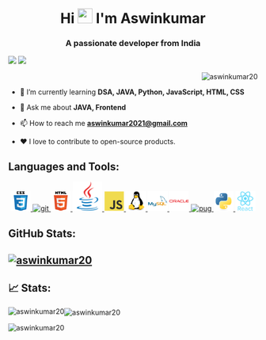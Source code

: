 <h1 align="center">Hi <img src="https://raw.githubusercontent.com/aemmadi/aemmadi/master/wave.gif" width="30px" height="30px"> I'm Aswinkumar</h1>
<h3 align="center">A passionate developer from India</h3>

<a href="https://www.linkedin.com/in/aswin-kumar-b75907212/"><img src="https://img.shields.io/badge/linkedin-%230077B5.svg?style=for-the-badge&logo=linkedin&logoColor=white"></a>
<a href="mailto:aswinkumar2021@gmail.com"><img src="https://img.shields.io/badge/Gmail-D14836?style=for-the-badge&logo=gmail&logoColor=white"></a>

<p align="right"> <img src="https://komarev.com/ghpvc/?username=aswinkumar20&label=Profile%20views&color=0e75b6&style=flat" alt="aswinkumar20" /> </p>

- 🌱 I’m currently learning **DSA, JAVA, Python, JavaScript, HTML, CSS**

- 💬 Ask me about **JAVA, Frontend**

- 📫 How to reach me **aswinkumar2021@gmail.com**

- ♥️ I love to contribute to open-source products.



<h2 align="left">Languages and Tools:</h2>

<p align="center"><a href="https://www.w3schools.com/css/" target="_blank" rel="noreferrer"> <img  src="https://raw.githubusercontent.com/devicons/devicon/master/icons/css3/css3-original-wordmark.svg" alt="css3" width="40" height="40"/> </a> <a href="https://git-scm.com/" target="_blank" rel="noreferrer"> <img src="https://www.vectorlogo.zone/logos/git-scm/git-scm-icon.svg" alt="git" width="40" height="40"/> </a> <a href="https://www.w3.org/html/" target="_blank" rel="noreferrer"> <img src="https://raw.githubusercontent.com/devicons/devicon/master/icons/html5/html5-original-wordmark.svg" alt="html5" width="40" height="40"/> </a> <a href="https://www.java.com" target="_blank" rel="noreferrer"> <img src="https://raw.githubusercontent.com/devicons/devicon/master/icons/java/java-original.svg" alt="java" width="60" height="60"/> </a> <a href="https://developer.mozilla.org/en-US/docs/Web/JavaScript" target="_blank" rel="noreferrer"> <img src="https://raw.githubusercontent.com/devicons/devicon/master/icons/javascript/javascript-original.svg" alt="javascript" width="40" height="40"/> </a> <a href="https://www.linux.org/" target="_blank" rel="noreferrer"> <img src="https://raw.githubusercontent.com/devicons/devicon/master/icons/linux/linux-original.svg" alt="linux" width="40" height="40"/> </a> <a href="https://www.mysql.com/" target="_blank" rel="noreferrer"> <img src="https://raw.githubusercontent.com/devicons/devicon/master/icons/mysql/mysql-original-wordmark.svg" alt="mysql" width="40" height="40"/> </a> <a href="https://www.oracle.com/" target="_blank" rel="noreferrer"> <img src="https://raw.githubusercontent.com/devicons/devicon/master/icons/oracle/oracle-original.svg" alt="oracle" width="40" height="40"/> </a> <a href="https://pugjs.org" target="_blank" rel="noreferrer"> <img src="https://cdn.worldvectorlogo.com/logos/pug.svg" alt="pug" width="40" height="40"/> </a> <a href="https://www.python.org" target="_blank" rel="noreferrer"> <img src="https://raw.githubusercontent.com/devicons/devicon/master/icons/python/python-original.svg" alt="python" width="40" height="40"/> </a> <a href="https://reactjs.org/" target="_blank" rel="noreferrer"> <img src="https://raw.githubusercontent.com/devicons/devicon/master/icons/react/react-original-wordmark.svg" alt="react" width="40" height="40"/> </a> </p>


<h2>GitHub Stats:<h2>
<p align="left"> <a href="https://github.com/ryo-ma/github-profile-trophy"><img src="https://github-profile-trophy.vercel.app/?username=aswinkumar20" alt="aswinkumar20" /></a> </p>

<h2 align="left">📈 Stats:</h2>


<p><img align="left" src="https://github-readme-stats.vercel.app/api?username=aswinkumar20&show_icons=true&locale=en&theme=algolia" alt="aswinkumar20" /></p>

<p><img align="center" src="https://github-readme-streak-stats.herokuapp.com/?user=aswinkumar20&theme=algolia" alt="aswinkumar20" /></p>

<p>
<img width="100%" height="180em" align="left" src="https://github-readme-stats.vercel.app/api/top-langs?username=aswinkumar20&show_icons=true&locale=en&layout=compact&theme=algolia" alt="aswinkumar20" />
</p>
